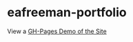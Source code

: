 # eafreeman-portfolio

View a [GH-Pages Demo of the Site](https://johndoenma.github.io/temp-eafreeman)